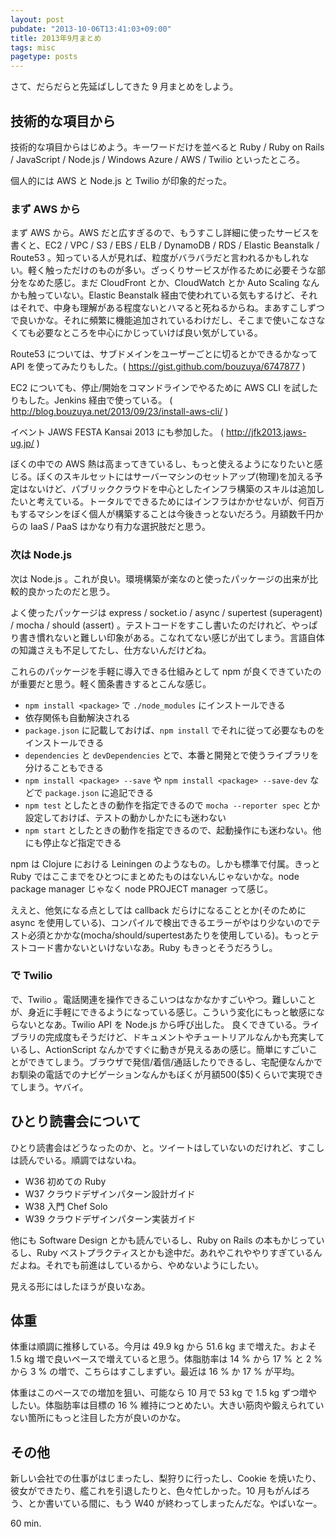 ```yaml
---
layout: post
pubdate: "2013-10-06T13:41:03+09:00"
title: 2013年9月まとめ
tags: misc
pagetype: posts
---
```

さて、だらだらと先延ばししてきた 9 月まとめをしよう。

## 技術的な項目から

技術的な項目からはじめよう。キーワードだけを並べると Ruby / Ruby on Rails / JavaScript / Node.js / Windows Azure / AWS / Twilio といったところ。

個人的には AWS と Node.js と Twilio が印象的だった。

### まず AWS から

まず AWS から。AWS だと広すぎるので、もうすこし詳細に使ったサービスを書くと、EC2 / VPC / S3 / EBS / ELB / DynamoDB / RDS / Elastic Beanstalk / Route53 。知っている人が見れば、粒度がバラバラだと言われるかもしれない。軽く触っただけのものが多い。ざっくりサービスが作るために必要そうな部分をなめた感じ。まだ CloudFront とか、CloudWatch とか Auto Scaling なんかも触っていない。Elastic Beanstalk 経由で使われている気もするけど、それはそれで、中身も理解がある程度ないとハマると死ねるからね。まあすこしずつで良いかな。それに頻繁に機能追加されているわけだし、そこまで使いこなさなくても必要なところを中心にかじっていけば良い気がしている。

Route53 については、サブドメインをユーザーごとに切るとかできるかなって API を使ってみたりもした。( https://gist.github.com/bouzuya/6747877 )

EC2 についても、停止/開始をコマンドラインでやるために AWS CLI を試したりもした。Jenkins 経由で使っている。 ( http://blog.bouzuya.net/2013/09/23/install-aws-cli/ )

イベント JAWS FESTA Kansai 2013 にも参加した。 ( http://jfk2013.jaws-ug.jp/ )

ぼくの中での AWS 熱は高まってきているし、もっと使えるようになりたいと感じる。ぼくのスキルセットにはサーバーマシンのセットアップ(物理)を加える予定はないけど、パブリッククラウドを中心としたインフラ構築のスキルは追加したいと考えている。トータルでできるためにはインフラはかかせないが、何百万もするマシンをぼく個人が構築することは今後きっとないだろう。月額数千円からの IaaS / PaaS はかなり有力な選択肢だと思う。

### 次は Node.js 

次は Node.js 。これが良い。環境構築が楽なのと使ったパッケージの出来が比較的良かったのだと思う。

よく使ったパッケージは express / socket.io / async / supertest (superagent) / mocha / should (assert) 。テストコードをすこし書いたのだけれど、やっぱり書き慣れないと難しい印象がある。こなれてない感じが出てしまう。言語自体の知識さえも不足してたし、仕方ないんだけどね。

これらのパッケージを手軽に導入できる仕組みとして npm が良くできていたのが重要だと思う。軽く箇条書きするとこんな感じ。

- `npm install <package>` で `./node_modules` にインストールできる
- 依存関係も自動解決される
- `package.json` に記載しておけば、`npm install` でそれに従って必要なものをインストールできる
- `dependencies` と `devDependencies` とで、本番と開発とで使うライブラリを分けることもできる
- `npm install <package> --save` や `npm install <package> --save-dev` などで `package.json` に追記できる
- `npm test` としたときの動作を指定できるので `mocha --reporter spec` とか設定しておけば、テストの動かしかたにも迷わない
- `npm start` としたときの動作を指定できるので、起動操作にも迷わない。他にも停止など指定できる

npm は Clojure における Leiningen のようなもの。しかも標準で付属。きっと Ruby ではここまでをひとつにまとめたものはないんじゃないかな。node package manager じゃなく node PROJECT manager って感じ。

ええと、他気になる点としては callback だらけになることとか(そのために async を使用している)、コンパイルで検出できるエラーがやはり少ないのでテスト必須とかかな(mocha/should/supertestあたりを使用している)。もっとテストコード書かないといけないなあ。Ruby もきっとそうだろうし。

### で Twilio

で、Twilio 。電話関連を操作できるこいつはなかなかすごいやつ。難しいことが、身近に手軽にできるようになっている感じ。こういう変化にもっと敏感にならないとなあ。Twilio API を Node.js から呼び出した。 良くできている。ライブラリの完成度もそうだけど、ドキュメントやチュートリアルなんかも充実しているし、ActionScript なんかですぐに動きが見えるあの感じ。簡単にすごいことができてしまう。ブラウザで発信/着信/通話したりできるし、宅配便なんかでお馴染の電話でのナビゲーションなんかもぼくが月額500($5)くらいで実現できてしまう。ヤバイ。

## ひとり読書会について

ひとり読書会はどうなったのか、と。ツイートはしていないのだけれど、すこしは読んでいる。順調ではないね。

- W36 初めての Ruby
- W37 クラウドデザインパターン設計ガイド
- W38 入門 Chef Solo
- W39 クラウドデザインパターン実装ガイド

他にも Software Design とかも読んでいるし、Ruby on Rails の本もかじっているし、Ruby ベストプラクティスとかも途中だ。あれやこれややりすぎているんだよね。それでも前進はしているから、やめないようにしたい。

見える形にはしたほうが良いなあ。

## 体重

体重は順調に推移している。今月は 49.9 kg から 51.6 kg まで増えた。およそ 1.5 kg 増で良いペースで増えていると思う。体脂肪率は 14 % から 17 % と 2 % から 3 % の増で、こちらはすこしまずい。最近は 16 % か 17 % が平均。

体重はこのペースでの増加を狙い、可能なら 10 月で 53 kg で 1.5 kg ずつ増やしたい。体脂肪率は目標の 16 % 維持につとめたい。大きい筋肉や鍛えられていない箇所にもっと注目した方が良いのかな。

## その他

新しい会社での仕事がはじまったし、梨狩りに行ったし、Cookie を焼いたり、彼女ができたり、艦これを引退したりと、色々忙しかった。10 月もがんばろう、とか書いている間に、もう W40 が終わってしまったんだな。やばいなー。

60 min.

